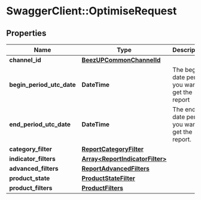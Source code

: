 # SwaggerClient::OptimiseRequest

## Properties
Name | Type | Description | Notes
------------ | ------------- | ------------- | -------------
**channel_id** | [**BeezUPCommonChannelId**](BeezUPCommonChannelId.md) |  | [optional] 
**begin_period_utc_date** | **DateTime** | The begin date period you want to get the report | 
**end_period_utc_date** | **DateTime** | The end date period you want to get the report. | 
**category_filter** | [**ReportCategoryFilter**](ReportCategoryFilter.md) |  | [optional] 
**indicator_filters** | [**Array&lt;ReportIndicatorFilter&gt;**](ReportIndicatorFilter.md) |  | [optional] 
**advanced_filters** | [**ReportAdvancedFilters**](ReportAdvancedFilters.md) |  | 
**product_state** | [**ProductStateFilter**](ProductStateFilter.md) |  | [optional] 
**product_filters** | [**ProductFilters**](ProductFilters.md) |  | [optional] 


